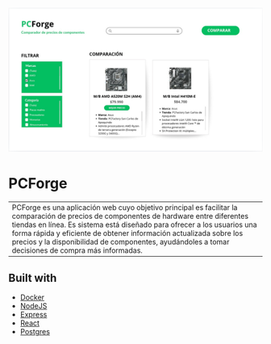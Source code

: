 # ![PCForge](assets/demo.jpeg)
# PCForge
<table>
<tr>
<td>
  PCForge es una aplicación web cuyo objetivo principal es facilitar la comparación de precios de componentes de hardware entre diferentes tiendas en línea. Es sistema está diseñado para ofrecer a los usuarios una forma rápida y eficiente de obtener información actualizada sobre los precios y la disponibilidad de componentes, ayudándoles a tomar decisiones de compra más informadas. 
</td>
</tr>
</table>



## Built with 

- [Docker](https://www.docker.com/) 
- [NodeJS](https://nodejs.org/en)
- [Express](http://expressjs.com/) 
- [React](https://react.dev/) 
- [Postgres](https://www.postgresql.org/)